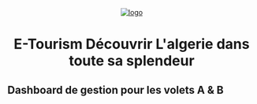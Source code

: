 <div align="center"><a href="#"><img src="https://i.ibb.co/Q8ThsDH/logo.png" alt="logo" border="0" /></a><h1>E-Tourism Découvrir L'algerie dans toute sa splendeur</h1></div>
<h2>Dashboard de gestion pour les volets A & B</h2>

